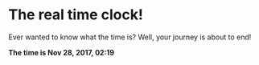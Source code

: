 # The real time clock!

Ever wanted to know what the time is? Well, your journey is about to end!

**The time is Nov 28, 2017, 02:19**